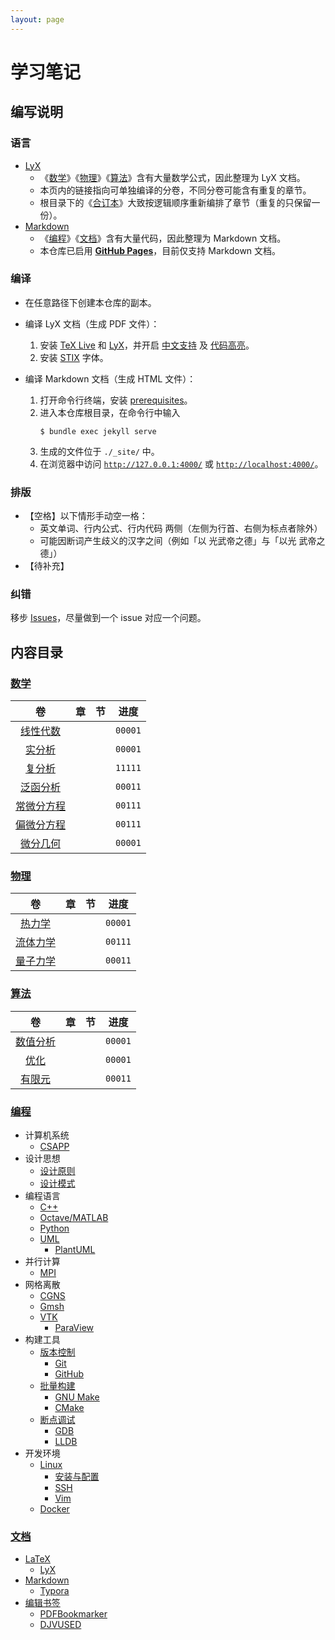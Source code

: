 ```yaml
---
layout: page
---
```

# 学习笔记

## 编写说明

### 语言
- [LyX](./documenting/latex/README.md#LyX)
  - 《[数学](#数学)》《[物理](#物理)》《[算法](#算法)》含有大量数学公式，因此整理为 LyX 文档。
  - 本页内的链接指向可单独编译的分卷，不同分卷可能含有重复的章节。
  - 根目录下的《[合订本](./README.lyx)》大致按逻辑顺序重新编排了章节（重复的只保留一份）。
- [Markdown](./programming/markdown.md)
  - 《[编程](#编程)》《[文档](#文档)》含有大量代码，因此整理为 Markdown 文档。
  - 本仓库已启用 [**GitHub Pages**](https://pvcstillingradschool.github.io/miniWiki/)，目前仅支持 Markdown 文档。

### 编译

- 在任意路径下创建本仓库的副本。
- 编译 LyX 文档（生成 PDF 文件）：
  1. 安装 [TeX Live](./documenting/latex/README.md#TeX-Live) 和 [LyX](./documenting/latex/README.md#LyX)，并开启 [中文支持](./documenting/latex/README.md#中文支持) 及 [代码高亮](./documenting/latex/README.md#代码高亮)。
  1. 安装 [STIX](https://github.com/stipub/stixfonts) 字体。

- 编译 Markdown 文档（生成 HTML 文件）：
  1. 打开命令行终端，安装 [prerequisites](https://help.github.com/en/github/working-with-github-pages/testing-your-github-pages-site-locally-with-jekyll#prerequisites)。
  1. 进入本仓库根目录，在命令行中输入
     ```shell
     $ bundle exec jekyll serve
     ```
  1. 生成的文件位于 `./_site/` 中。
  1. 在浏览器中访问 [`http://127.0.0.1:4000/`](http://127.0.0.1:4000/) 或 [`http://localhost:4000/`](http://localhost:4000/)。

### 排版

- 【空格】以下情形手动空一格：
  - 英文单词、行内公式、行内代码 两侧（左侧为行首、右侧为标点者除外）
  - 可能因断词产生歧义的汉字之间（例如「以 光武帝之德」与「以光 武帝之德」）
- 【待补充】

### 纠错
移步 [Issues](https://github.com/pvcStillInGradSchool/miniWiki/issues)，尽量做到一个 issue 对应一个问题。

## 内容目录

### [数学](./mathematics/README.md)

|                       卷                        |  章  |  节  |  进度   |
| :---------------------------------------------: | :--: | :--: | :-----: |
|  [线性代数](./mathematics/algebra/README.lyx)   |      |      | `00001` |
|     [实分析](./mathematics/real/README.lyx)     |      |      | `00001` |
|   [复分析](./mathematics/complex/README.lyx)    |      |      | `11111` |
| [泛函分析](./mathematics/functional/README.lyx) |      |      | `00011` |
|   [常微分方程](./mathematics/ode/README.lyx)    |      |      | `00111` |
|   [偏微分方程](./mathematics/pde/README.lyx)    |      |      | `00111` |
|  [微分几何](./mathematics/geometry/README.lyx)  |      |      | `00001` |

### [物理](./physics/README.md)

|                    卷                    |  章  |  节  |  进度   |
| :--------------------------------------: | :--: | :--: | :-----: |
|   [热力学](./physics/heat/README.lyx)    |      |      | `00001` |
|  [流体力学](./physics/fluid/README.lyx)  |      |      | `00111` |
| [量子力学](./physics/quantum/README.lyx) |      |      | `00011` |

### [算法](./algorithms/README.md)

|                           卷                           |  章  |  节  |  进度   |
| :----------------------------------------------------: | :--: | :--: | :-----: |
| [数值分析](./algorithms/numerical_analysis/README.lyx) |      |      | `00001` |
|      [优化](./algorithms/optimization/README.lyx)      |      |      | `00001` |
|    [有限元](./algorithms/finite_element/README.lyx)    |      |      | `00011` |

### [编程](./programming/README.md)
- 计算机系统
  - [CSAPP](./programming/csapp/README.md)
- 设计思想
  - [设计原则](./programming/principles/README.md)
  - [设计模式](./programming/patterns/README.md)
- 编程语言
  - [C++](./programming/cpp/README.md)
  - [Octave/MATLAB](./programming/octave.md)
  - [Python](./programming/python.md)
  - [UML](./programming/uml/README.md)
    - [PlantUML](./programming/uml/README.md#PlantUML)
- 并行计算
  - [MPI](./programming/mpi/README.md)
- 网格离散
  - [CGNS](./programming/cgns/README.md)
  - [Gmsh](./programming/gmsh/README.md)
  - [VTK](./programming/vtk/README.md)
    - [ParaView](./programming/vtk/README.md#ParaView)
- 构建工具
  - [版本控制](./programming/git.md)
    - [Git](./programming/git.md#Git)
    - [GitHub](./programming/git.md#GitHub)
  - [批量构建](./programming/make/README.md)
    - [GNU Make](./programming/make/README.md#GNU-Make)
    - [CMake](./programming/make/README.md#CMake)
  - [断点调试](./programming/debug/README.md)
    - [GDB](./programming/debug/README.md#GDB)
    - [LLDB](./programming/debug/README.md#LLDB)
- 开发环境
  - [Linux](./programming/linux/README.md)
    - [安装与配置](./programming/linux/install/README.md)
    - [SSH](./programming/linux/ssh.md)
    - [Vim](./programming/linux/vim.md)
  - [Docker](./programming/docker/README.md)

### [文档](./documenting/README.md)
- [LaTeX](./documenting/latex/README.md)
  -  [LyX](./documenting/latex/README.md#LyX)
- [Markdown](./documenting/markdown.md)
  -  [Typora](./documenting/markdown.md#Typora)
- [编辑书签](./documenting/bookmark)
  - [PDFBookmarker](./documenting/bookmark.md#PDFBookmarker)
  - [DJVUSED](./documenting/bookmark.md#DJVUSED)
